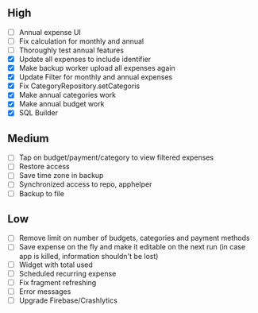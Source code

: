 ## High
- [ ] Annual expense UI
- [ ] Fix calculation for monthly and annual
- [ ] Thoroughly test annual features
- [x] Update all expenses to include identifier
- [x] Make backup worker upload all expenses again
- [x] Update Filter for monthly and annual expenses
- [x] Fix CategoryRepository.setCategoris
- [x] Make annual categories work
- [x] Make annual budget work
- [x] SQL Builder

## Medium
- [ ] Tap on budget/payment/category to view filtered expenses
- [ ] Restore access
- [ ] Save time zone in backup
- [ ] Synchronized access to repo, apphelper
- [ ] Backup to file

## Low
- [ ] Remove limit on number of budgets, categories and payment methods
- [ ] Save expense on the fly and make it editable on the next run (in case app is killed, information shouldn't be lost)
- [ ] Widget with total used
- [ ] Scheduled recurring expense
- [ ] Fix fragment refreshing
- [ ] Error messages
- [ ] Upgrade Firebase/Crashlytics
